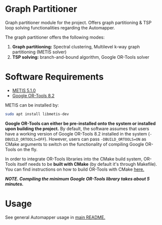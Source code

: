 # Graph Partitioner
Graph partitioner module for the project. Offers graph partitioning & TSP loop solving functionalities regarding the Automapper.

The graph partitioner offers the following modes:
1. **Graph partitioning:** Spectral clustering, Multilevel k-way graph partitioning (METIS solver)
2. **TSP solving:** branch-and-bound algorithm, Google OR-Tools solver

# Software Requirements
- [METIS 5.1.0](http://glaros.dtc.umn.edu/gkhome/metis/metis/overview)
- [Google OR-Tools 8.2](https://github.com/google/or-tools/releases/tag/v8.2)

METIS can be installed by:
```bash
sudo apt install libmetis-dev
```

**Google OR-Tools can either be pre-installed onto the system or installed upon building the project.** By default, the software assumes that users have a working version of Google OR-Tools 8.2 installed in the system (`-DBUILD_ORTOOLS=OFF`). However, users can pass `-DBUILD_ORTOOLS=ON` as CMake arguments to switch on the functionality of compiling Google OR-Tools on the fly. 

In order to integrate OR-Tools libraries into the CMake build system, OR-Tools itself needs to be **built with CMake** (by default it's through Makefile). You can find instructions on how to build OR-Tools with CMake [here.](https://github.com/google/or-tools/tree/v8.2/cmake)

***NOTE. Compiling the minimum Google OR-Tools library takes about 5 minutes.***

# Usage
See general Automapper usage in [main README.](https://github.com/mlab-upenn/ISP2021-cad2cav/blob/main/README.md)
